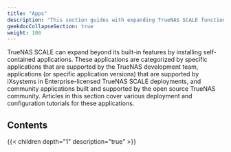 ```yaml
---
title: "Apps"
description: "This section guides with expanding TrueNAS SCALE functionality with additional applications."
geekdocCollapseSection: true
weight: 100
---
```


TrueNAS SCALE can expand beyond its built-in features by installing self-contained applications.
These applications are categorized by specific applications that are supported by the TrueNAS development team, applications (or specific application versions) that are supported by iXsystems in Enterprise-licensed TrueNAS SCALE deployments, and community applications built and supported by the open source TrueNAS community.
Articles in this section cover various deployment and configuration tutorials for these applications.

## Contents

{{< children depth="1" description="true" >}}